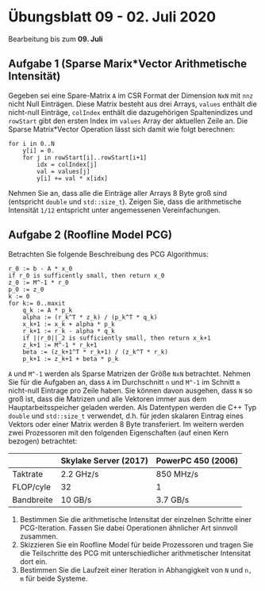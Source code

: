 # Übungsblatt 09 - 02. Juli 2020
Bearbeitung bis zum **09. Juli**

## Aufgabe 1 (Sparse Marix*Vector Arithmetische Intensität)
Gegeben sei eine Spare-Matrix `A` im CSR Format der Dimension `NxN` mit `nnz` nicht Null Einträgen. Diese Matrix besteht
aus drei Arrays, `values` enthält die nicht-null Einträge, `colIndex` enthält die dazugehörigen Spaltenindizes und 
`rowStart` gibt den ersten Index im `values` Array der aktuellen Zeile an. Die Sparse Matrix*Vector Operation lässt sich
damit wie folgt berechnen:  
```
for i in 0..N
    y[i] = 0.
    for j in rowStart[i]..rowStart[i+1]
        idx = colIndex[j]
        val = values[j]
        y[i] += val * x[idx]
```
Nehmen Sie an, dass alle die Einträge aller Arrays 8 Byte groß sind (entspricht `double` und `std::size_t`). Zeigen Sie, 
dass die arithmetische Intensität `1/12` entspricht unter angemessenen Vereinfachungen.

## Aufgabe 2 (Roofline Model PCG)
Betrachten Sie folgende Beschreibung des PCG Algorithmus:  
```
r_0 := b - A * x_0  
if r_0 is sufficently small, then return x_0     
z_0 := M^-1 * r_0 
p_0 := z_0 
k := 0   
for k:= 0..maxit
    q_k := A * p_k
    alpha := (r_k^T * z_k) / (p_k^T * q_k)   
    x_k+1 := x_k + alpha * p_k  
    r_k+1 := r_k - alpha * q_k 
    if ||r_0||_2 is sufficiently small, then return x_k+1   
    z_k+1 := M^-1 * r_k+1  
    beta := (z_k+1^T * r_k+1) / (z_k^T * r_k)   
    p_k+1 := z_k+1 + beta * p_k 
```
`A` und `M^-1` werden als Sparse Matrizen der Größe `NxN` betrachtet. Nehmen Sie für die Aufgaben an, dass `A` im 
Durchschnitt `n` und `M^-1` im Schnitt `m` nicht-null Eintrage pro Zeile haben. Sie können davon ausgehen, dass `N` so 
groß ist, dass die Matrizen und alle Vektoren immer aus dem Hauptarbeitsspeicher geladen werden. Als Datentypen werden 
die C++ Typ `double` und `std::size_t` verwendet, d.h. für jeden skalaren Eintrag eines Vektors oder einer Matrix werden
8 Byte transferiert. Im weitern werden zwei Prozessoren mit den folgenden Eigenschaften (auf einen Kern bezogen)
betrachtet:

|          | Skylake Server (2017) | PowerPC 450 (2006) |
|:---------|:----------------------|:-------------------|
| Taktrate | 2.2 GHz/s | 850 MHz/s |
| FLOP/cyle | 32 | 1 |
| Bandbreite | 10 GB/s | 3.7 GB/s |
    
1. Bestimmen Sie die arithmetische Intensitat der einzelnen Schritte einer PCG-Iteration. Fassen Sie dabei Operationen
   ähnlicher Art sinnvoll zusammen.
2. Skizzieren Sie ein Roofline Model für beide Prozessoren und tragen Sie die Teilschritte des PCG mit unterschiedlicher
   arithmetischer Intensitat dort ein.
3. Bestimmen Sie die Laufzeit einer Iteration in Abhangigkeit von `N` und `n, m` für beide Systeme.
